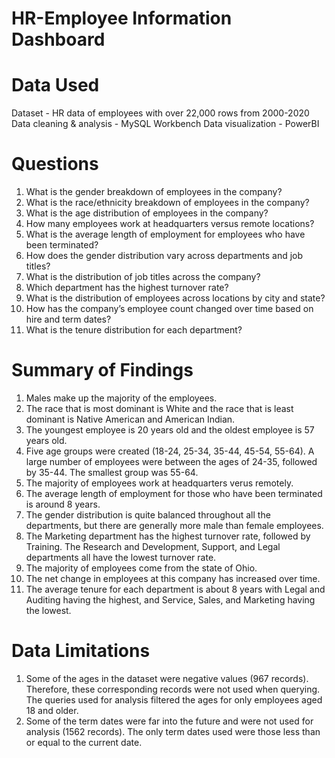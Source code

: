 # HR-Employee Information Dashboard

# Data Used
Dataset - HR data of employees with over 22,000 rows from 2000-2020
Data cleaning & analysis - MySQL Workbench
Data visualization - PowerBI

# Questions
1. What is the gender breakdown of employees in the company?
2. What is the race/ethnicity breakdown of employees in the company?
3. What is the age distribution of employees in the company?
4. How many employees work at headquarters versus remote locations?
5. What is the average length of employment for employees who have been terminated?
6. How does the gender distribution vary across departments and job titles?
7. What is the distribution of job titles across the company?
8. Which department has the highest turnover rate?
9. What is the distribution of employees across locations by city and state?
10. How has the company’s employee count changed over time based on hire and term dates?
11. What is the tenure distribution for each department?

# Summary of Findings
1. Males make up the majority of the employees.
2. The race that is most dominant is White and the race that is least dominant is Native American and American Indian.
3. The youngest employee is 20 years old and the oldest employee is 57 years old.
4. Five age groups were created (18-24, 25-34, 35-44, 45-54, 55-64). A large number of employees were between the ages of 24-35, followed by 35-44. The smallest group was 55-64.
5. The majority of employees work at headquarters verus remotely.
6. The average length of employment for those who have been terminated is around 8 years.
7. The gender distribution is quite balanced throughout all the departments, but there are generally more male than female employees.
8. The Marketing department has the highest turnover rate, followed by Training. The Research and Development, Support, and Legal departments all have the lowest turnover rate.
9. The majority of employees come from the state of Ohio.
10. The net change in employees at this company has increased over time.
11. The average tenure for each department is about 8 years with Legal and Auditing having the highest, and Service, Sales, and Marketing having the lowest.

# Data Limitations
1. Some of the ages in the dataset were negative values (967 records). Therefore, these corresponding records were not used when querying. The queries used for analysis filtered the ages for only employees aged 18 and older.
2. Some of the term dates were far into the future and were not used for analysis (1562 records). The only term dates used were those less than or equal to the current date.
